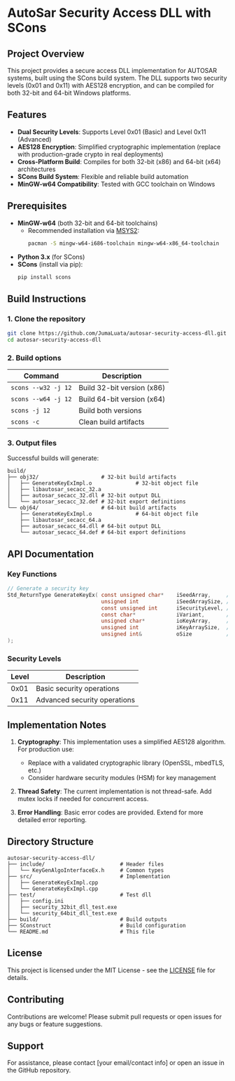 # AutoSar Security Access DLL with SCons

## Project Overview

This project provides a secure access DLL implementation for AUTOSAR systems, built using the SCons build system. The DLL supports two security levels (0x01 and 0x11) with AES128 encryption, and can be compiled for both 32-bit and 64-bit Windows platforms.

## Features

- **Dual Security Levels**: Supports Level 0x01 (Basic) and Level 0x11 (Advanced)
- **AES128 Encryption**: Simplified cryptographic implementation (replace with production-grade crypto in real deployments)
- **Cross-Platform Build**: Compiles for both 32-bit (x86) and 64-bit (x64) architectures
- **SCons Build System**: Flexible and reliable build automation
- **MinGW-w64 Compatibility**: Tested with GCC toolchain on Windows

## Prerequisites

- **MinGW-w64** (both 32-bit and 64-bit toolchains)
  - Recommended installation via [MSYS2](https://www.msys2.org/):
    ```bash
    pacman -S mingw-w64-i686-toolchain mingw-w64-x86_64-toolchain
    ```
- **Python 3.x** (for SCons)
- **SCons** (install via pip):
  ```bash
  pip install scons
  ```

## Build Instructions

### 1. Clone the repository
```bash
git clone https://github.com/JumaLuata/autosar-security-access-dll.git
cd autosar-security-access-dll
```

### 2. Build options

| Command                  | Description                          |
|--------------------------|--------------------------------------|
| `scons --w32 -j 12`      | Build 32-bit version (x86)           |
| `scons --w64 -j 12`      | Build 64-bit version (x64)           |
| `scons -j 12`            | Build both versions                  |
| `scons -c`               | Clean build artifacts                |

### 3. Output files

Successful builds will generate:
```
build/
├── obj32/                    # 32-bit build artifacts
│   ├── GenerateKeyExImpl.o              # 32-bit object file
│   ├── libautosar_secacc_32.a
│   ├── autosar_secacc_32.dll # 32-bit output DLL
│   └── autosar_secacc_32.def # 32-bit export definitions
└── obj64/                    # 64-bit build artifacts
    ├── GenerateKeyExImpl.o              # 64-bit object file
    ├── libautosar_secacc_64.a
    ├── autosar_secacc_64.dll # 64-bit output DLL
    └── autosar_secacc_64.def # 64-bit export definitions
```

## API Documentation

### Key Functions

```c
// Generate a security key
Std_ReturnType GenerateKeyEx( const unsigned char*    iSeedArray,     /* Array for the seed [in] */
                              unsigned int            iSeedArraySize, /* Length of the array for the seed [in] */
                              const unsigned int      iSecurityLevel, /* Security level [in] */
                              const char*             iVariant,       /* Name of the active variant [in] */
                              unsigned char*          ioKeyArray,     /* Array for the key [in, out] */
                              unsigned int            iKeyArraySize,  /* Maximum length of the array for the key [in] */
                              unsigned int&           oSize           /* Length of the key [out] */
);
```

### Security Levels

| Level   | Description                |
|---------|----------------------------|
| 0x01    | Basic security operations  |
| 0x11    | Advanced security operations|

## Implementation Notes

1. **Cryptography**: This implementation uses a simplified AES128 algorithm. For production use:
   - Replace with a validated cryptographic library (OpenSSL, mbedTLS, etc.)
   - Consider hardware security modules (HSM) for key management

2. **Thread Safety**: The current implementation is not thread-safe. Add mutex locks if needed for concurrent access.

3. **Error Handling**: Basic error codes are provided. Extend for more detailed error reporting.

## Directory Structure

```
autosar-security-access-dll/
├── include/                        # Header files
│   └── KeyGenAlgoInterfaceEx.h     # Common types
├── src/                            # Implementation
│   ├── GenerateKeyExImpl.cpp
│   └── GenerateKeyExImpl.cpp
├── test/                           # Test dll
│   ├── config.ini
│   ├── security_32bit_dll_test.exe
│   └── security_64bit_dll_test.exe
├── build/                          # Build outputs
├── SConstruct                      # Build configuration
└── README.md                       # This file
```

## License

This project is licensed under the MIT License - see the [LICENSE](LICENSE) file for details.

## Contributing

Contributions are welcome! Please submit pull requests or open issues for any bugs or feature suggestions.

## Support

For assistance, please contact [your email/contact info] or open an issue in the GitHub repository.